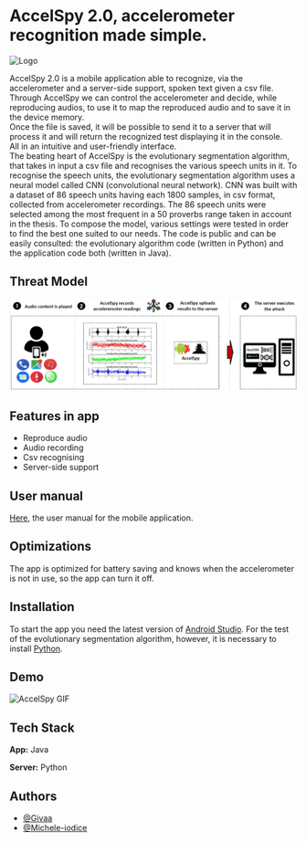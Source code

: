 # AccelSpy 2.0, accelerometer recognition made simple.

![Logo](https://i.ibb.co/PmxnCs5/logo.png) 

AccelSpy 2.0 is a mobile application able to recognize, via the accelerometer and a server-side support, spoken text given a csv file.
Through AccelSpy we can control the accelerometer and decide, while reproducing audios, to use it to map the reproduced audio and to save it in the device memory.   
Once the file is saved, it will be possible to send it to a server that will process it and will return the recognized test displaying it in the console.  
All in an intuitive and user-friendly interface.  
The beating heart of AccelSpy is the evolutionary segmentation algorithm, that takes in input a csv file and recognises the various speech units in it.
To recognise the speech units, the evolutionary segmentation algorithm uses a neural model called CNN (convolutional neural network).
CNN was built with a dataset of 86 speech units having each 1800 samples, in csv format, collected from accelerometer recordings.
The 86 speech units were selected among the most frequent in a 50 proverbs range taken in account in the thesis.
To compose the model, various settings were tested in order to find the best one suited to our needs.
The code is public and can be easily consulted: the evolutionary algorithm code (written in Python) and the application code both (written in Java).

## Threat Model

![App Screenshot](threat-model.png)


## Features in app

- Reproduce audio
- Audio recording
- Csv recognising
- Server-side support

## User manual
[Here](https://drive.google.com/file/d/1OMvDjjPAt0Lz-O5Nw_cAK3dtz0hQV9Ta/view?usp=sharing), the user manual for the mobile application.


## Optimizations

The app is optimized for battery saving and knows when the accelerometer is not in use, so the app can turn it off.


## Installation

To start the app you need the latest version of [Android Studio](https://developer.android.com/studio).
For the test of the evolutionary segmentation algorithm, however, it is necessary to install [Python](https://www.python.org/downloads/).
    
## Demo

![AccelSpy GIF](https://lh4.googleusercontent.com/XZF33zTABLwwFAbXRzVUFr51APJ4octrGyYNIt-w15kddN3qXnQNJlj2xbqHgUUoYiCZgO7QvFx2SA=w958-h826)


## Tech Stack

**App:** Java

**Server:** Python

## Authors

- [@Givaa](https://github.com/Givaa)
- [@Michele-iodice](https://github.com/Michele-iodice)
